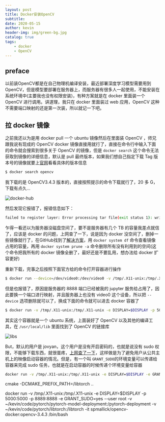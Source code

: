 ```yaml
---
layout: post
title: Docker安装OpenCV
subtitle: 
date: 2020-05-15
author: kevin
header-img: img/green-bg.jpg
catalog: true
tags:
    - docker
    - OpenCV
---
```




## preface

以前装OpenCV都是在自己物理机编译安装，最近部署深度学习模型需要用到OpenCV，但是模型要部署在服务器上，而服务器有很多人一起使用，不能安装在系统环境中(主要我也没有权限安装)，有种方案就是在 docker 里面装一个 OpenCV 进行调用。讲道理，我只在 docker 里面装过 web 应用，OpenCV 这种不需要端口映射的还是第一次装，所以就记一下吧。



## 拉 docker 镜像

之前我还以为是用 docker pull 一个 ubuntu 镜像然后在里面装 OpenCV ，师兄跟我说有现成的 OpenCV docker 镜像直接用就行了，直接在命令行中输入下面的命令就会搜索到很多关于 OpenCV 的镜像，但是 `docker search` 这个命令无法获取到镜像的详细信息，默认是 pull 最终版本，如果我们想自己指定下载 Tag 版本号的镜像就要上[官网](https://hub.docker.com/)看看具体的版本信息

```bash
$ docker search opencv
```



我下载的是 OpenCV3.4.3 版本的，直接按照提示的命令下载就行了，20 多 G，下载有点久…



![docker-hub](https://i.loli.net/2020/05/15/YRrGOBN6PjufEb1.png)



然后发现它报错了，报错信息如下：

```bash
failed to register layer: Error processing tar file(exit status 1): write /opt/opencv/build/modules/flann/test_precomp.hpp.gch/opencv_test_flann_RELEASE.gch: no space left on device
```



乍得一看还以为服务器没磁盘空间了，要不是服务器有几个 TB 的容量我差点就信了，应该是 docker 的问题，上网查了一下，说是因为  docker 没空间了，删掉一些镜像就行了，在GitHub找到了[解决方案](https://github.com/moby/moby/issues/32811)，用 `docker system df` 命令查看镜像占用的容量，再用 `docker system prune -a` 命令删除所有没有利用到的空间(这个命令把我所有的 docker 镜像全删了，最好还是不要乱用，想办法给 docker 扩容更好)



重新下载，完事之后按照下面官方给的命令打开容器进行操作

```bash
$ docker run --device=/dev/video0:/dev/video0 -v /tmp/.X11-unix:/tmp/.X11-unix -e DISPLAY=$DISPLAY -p 5000:5000 -p 8888:8888 -it spmallick/opencv-docker:opencv /bin/bash
```



但是也报错了，原因是服务器的 8888 端口已经被我的 jupyter 服务给占用了，因此要换一个端口进行映射，并且服务器上也没有 video0 这个设备，所以把 `--device` 选项删除就可以了，换成下面的命令就可以进去 docker 容器了

```bash
$ docker run -v /tmp/.X11-unix:/tmp/.X11-unix -e DISPLAY=$DISPLAY -p 5000:5000 -p 8889:8888 -it spmallick/opencv-docker:opencv-3.4.3 /bin/bash
```



其实这个容器就是一个 ubuntu 系统，上面装好了 OpenCV 以及其他的编译工具，在 `/usr/local/lib` 里面找到了 OpenCV 的链接库



![libs](https://i.loli.net/2020/05/16/GegrIwH3FWaNEqA.png)



But，默认的用户是 jovyan，这个用户是没有开启密码的，也就是说没有 sudo 权限，不能够下载东西，就很蛋疼，[上网查了一下](https://github.com/kubeflow/kubeflow/issues/425)，这样做是为了避免用户从公共主机上的映像启动容器的情况。但是，有一个叫 `GRANT_SUDO`的环境变量可以传递给容器来完成 sudo 任务，也就是在启动容器的时候传递个环境变量给容器

```bash
docker run -v /tmp/.X11-unix:/tmp/.X11-unix -e DISPLAY=$DISPLAY -e GRANT_SUDO=yes --user root -p 5000:5000 -p 8889:8888 -it spmallick/opencv-docker:opencv-3.4.3 /bin/bash
```



cmake -DCMAKE_PREFIX_PATH=/libtorch ..



docker run -v /tmp/.X11-unix:/tmp/.X11-unix -e DISPLAY=$DISPLAY -p 5000:5000 -p 8889:8888 -e GRANT_SUDO=yes --user root -v ~/kevin/code/pytorch/pytorch-model-deployment:/pytorch-deployment -v ~/kevin/code/pytorch/libtorch:/libtorch -it spmallick/opencv-docker:opencv-3.4.3 /bin/bash